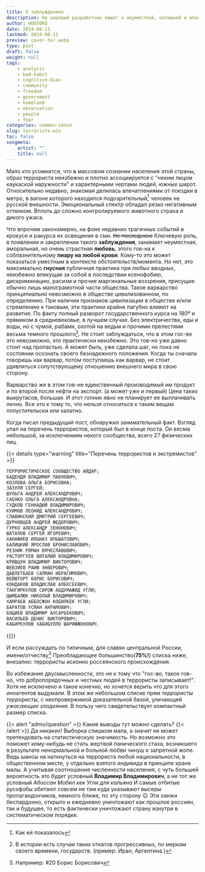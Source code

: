 ```yaml
---
title: О заблуждениях
description: Не хороший разработчик пишет о неуместной, излишней и опасной любви к стереотипам...
author: HOOTORO
date: 2024-08-11
lastmod: 2024-08-11
preview: cover-ter.webp
type: post
draft: false
weight: null
tags:
    - analysis
    - bad-habit
    - cognitive-bias
    - community
    - freedom
    - government
    - homeland
    - observation
    - people
    - fear
categories: common-sense
slug: terrorists-win
toc: false
songmeta:
    artist: ""
    title: null
---
```



Мало кто усомнится, что в массовом сознании населения этой страны, образ террориста неизбежно и плотно ассоциируется с "неким лицом каукаской наружности" и характерными чертами людей, южных широт.
Относительно недавно, знакомая делилась впечатлениями от поездки в метро, в вагоне которого находился подозрительный[^opi] человек не русской внешности. Эмоциональный спектр обладал резко негативным оттенком. Вплоть до сложно контролируемого животного страха и дикого ужаса.

Что впрочем закономерно, на фоне недавних трагичных событий в крокусе и ракурса их освещения в сми. ~~Не последнюю~~ Ключевую роль, в появлении и закреплении такого **заблуждения**, занимает неуместная, аморальная, но очень страстная **любовь**, этого гов-на к соблазнительному **пиару на любой крови**. Кому-то это может показаться уместным в контексте обстоятельств/момента. Но нет, это максимально **гнусная** публичная практика при любых вводных, неизбежно влекущая за собой в последствии ксенофобию, дискриминацию, расизм и прочие маргинальные воззрения, присущие обычно лишь малограмотной части общества.
Такое варварство принципиально невозможно в обществе цивилизованном, по определению.
При наличии признаков цивилизации в обществе и/или стремлению к таковым, эти практики крайне пагубно влияют на развитие.
По факту полный разворот государственного курса на 180º и прямиком в средневековье, в лучшем случае. Без электричества, еды и воды, но с чумой, рабами, охотой на ведьм и прочими прелестями весьма темного прошлого[^past].
Не стоит заблуждаться, что в этом гос-ве это невозможно, это практически неизбежно.
Это гов-но уже давно стоит над пропастью. А может быть, уже сделала шаг, но пока не состоянии осознать своего безнадежного положения.
Когда ты сначала говоришь как варвар, потом поступаешь как варвар, не стоит удивляться сопутствующему отношению внешнего мира в свою сторону.

Варварство же в этом гов-не единственный производимый им продукт и по второй после нефти на экспорт. (а может уже и первый)
Цена таких выкрутасов, большая. И этот гопник явно не планирует ее выплачивать лично.
Все это к тому то, что нельзя относиться к таким вещам попустительски или халатно.

Когда писал предыдущий пост, обнаружил занимательный факт.
Взгляд упал на перечень террористов, который был в конце поста.
Он весма небольшой, за исключением некого сообщества, всего 27 физических лиц.

{{< details type="warning" title="Перечень террористов и экстремистов" >}}

```md {lineNos=inline}
ТЕРРОРИСТИЧЕСКОЕ СООБЩЕСТВО АЙДАР;
БАДЕНДЯ ВЛАДИМИР ПАВЛОВИЧ;
КОЗЛОВА ОЛЬГА БОРИСОВНА;
ЗАЗУЛЯ СЕРГЕЙ;
ШУЛЬГА АНДРЕЙ АЛЕКСАНДРОВИЧ;
САЕНКО ОЛЬГА АЛЕКСАНДРОВНА;
ГУДКОВ ГЕННАДИЙ ВЛАДИМИРОВИЧ;
КУИМОВ ЛЕОНИД АЛЕКСАНДРОВИЧ;
СЛАВИНСКИЙ ДМИТРИЙ СЕРГЕЕВИЧ;
ДУРНОВЦЕВ АНДРЕЙ ФЕДОРОВИЧ;
ГУРКО АЛЕКСАНДР ЗЕНОНОВИЧ;
ШАТАЛОВ СЕРГЕЙ ИГОРЕВИЧ;
ХАНАФИЕВ ИЛЬНАЗ ИЛЬШАТОВИЧ;
БАЛИЦКИЙ ЯРОСЛАВ БРОНИСЛАВОВИЧ;
РЕЗНИК РОМАН ВЯЧЕСЛАВОВИЧ;
РАСТОРГУЕВ ВИТАЛИЙ ВЛАДИМИРОВИЧ;
КРИВЦУН ВЛАДИМИР ВИКТОРОВИЧ;
ФЕВЗИЕВ РАИФ ЭНВЕРОВИЧ;
ДАВЛЕТБАЕВ САЛМАН ИБРАГИМОВИЧ;
ВЕЙШТОРТ БОРИС БОРИСОВИЧ;
КОНДАКОВ ВЛАДИСЛАВ АЛЕКСЕЕВИЧ;
ТАНГИРКУЛОВ СИРОЖ АБДУМАЖИД УГЛИ;
ЦЫМБАЛЮК НИКОЛАЙ ВЛАДИМИРОВИЧ;
ХАМРАЕВ АББОСЖОН КОБИЛКЕК УГЛИ;
БАРАТОВ УСМАН АКРАМОВИЧ;
БОЦИЕВ ВЛАДИМИР АХСАРБЕКОВИЧ;
ВАСИЛЬЕВ ДЕНИС ВИКТОРОВИЧ;
КАБИРКУЛОВ ХАБИБУЛЛО ШАРИФЖОНОВИЧ.
```

{{</details>}}

И если рассуждать по типичным, для славян центральной России, имени/отчеству[^cake]
Преобладающее большинство(**75%!**) списка ниже, внезапно:
террористы исконно россеянского происхождения.

Во избежание двусмысленности, это не к тому что "гос-во, такое гов-но, что добропорядочных и честных людей в террористы записывает!".
Хотя не исключено и такое конечно, но хочется верить что для этого иноагентов выдумали. В этом же небольшом списке прям _террористы террористы_, с неопровержимой доказательной базой, уличающей _ужасающие злодеяния_. В пользу чего свидетельствует компактный размер списка.

{{< alert "admo/question" >}}
Какие выводы тут можно сделать?
{{< /alert >}}
Да никаких!
Выборка слишком мала, а значит не может претендовать на статистическую значимость.
Но возможно это поможет кому-нибудь не стать жертвой панического стаха, возникшего в результате ненормальной и больной любви чинуш к запретной жопе.
Ведь шансы на наткнуться на террориста любой национальности, в общественном месте, у отдельно взятого индивида в принципе кране малы.
А учитывая соотношение численности населения, с чуть большей вероятность это будет условный **Владимир Владимирович**, а не тот же условный _Абоссан Мобил кек Угли для кальяна_
И самые отбитые русофобы обитают совсем не там куда указывают высеры пропагандончиков, немного ближе, по эту сторону :wink: Эти ханжи беспардонно, открыто и ежедневно уничтожают как прошлое россиян, так и будущее, то есть фактически уничтожают страну изнутри в систематическом порядке.

[^cake]: Например: #20 Борис Борисович
[^past]: В истории есть случаи таких откатов прогрессивных, по меркам своего времени, государств. (пример: Иран, Аргентина.)
[^opi]: Как ей показалось
